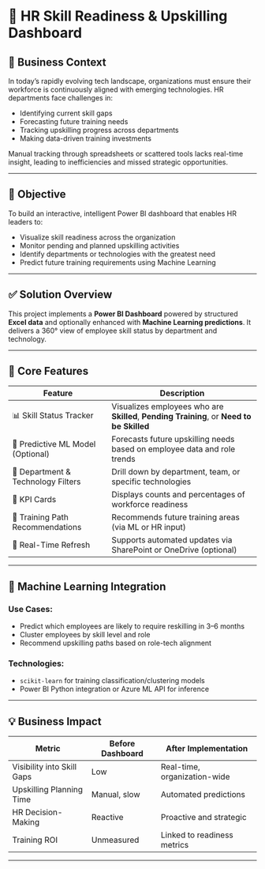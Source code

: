 # 📘 HR Skill Readiness & Upskilling Dashboard

## 📌 Business Context

In today’s rapidly evolving tech landscape, organizations must ensure their workforce is continuously aligned with emerging technologies. HR departments face challenges in:

- Identifying current skill gaps
- Forecasting future training needs
- Tracking upskilling progress across departments
- Making data-driven training investments

Manual tracking through spreadsheets or scattered tools lacks real-time insight, leading to inefficiencies and missed strategic opportunities.

---

## 🎯 Objective

To build an interactive, intelligent Power BI dashboard that enables HR leaders to:

- Visualize skill readiness across the organization
- Monitor pending and planned upskilling activities
- Identify departments or technologies with the greatest need
- Predict future training requirements using Machine Learning

---

## ✅ Solution Overview

This project implements a **Power BI Dashboard** powered by structured **Excel data** and optionally enhanced with **Machine Learning predictions**. It delivers a 360° view of employee skill status by department and technology.

---

## 🧩 Core Features

| Feature | Description |
|--------|-------------|
| 📊 Skill Status Tracker | Visualizes employees who are **Skilled**, **Pending Training**, or **Need to be Skilled** |
| 🧠 Predictive ML Model (Optional) | Forecasts future upskilling needs based on employee data and role trends |
| 🧱 Department & Technology Filters | Drill down by department, team, or specific technologies |
| 🎯 KPI Cards | Displays counts and percentages of workforce readiness |
| 📅 Training Path Recommendations | Recommends future training areas (via ML or HR input) |
| 🔄 Real-Time Refresh | Supports automated updates via SharePoint or OneDrive (optional) |

---


## 🤖 Machine Learning Integration

### Use Cases:
- Predict which employees are likely to require reskilling in 3–6 months
- Cluster employees by skill level and role
- Recommend upskilling paths based on role-tech alignment

### Technologies:
- `scikit-learn` for training classification/clustering models
- Power BI Python integration or Azure ML API for inference

---

## 💡 Business Impact

| Metric | Before Dashboard | After Implementation |
|--------|------------------|-----------------------|
| Visibility into Skill Gaps | Low | Real-time, organization-wide |
| Upskilling Planning Time | Manual, slow | Automated predictions |
| HR Decision-Making | Reactive | Proactive and strategic |
| Training ROI | Unmeasured | Linked to readiness metrics |

---


